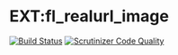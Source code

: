 # EXT:fl_realurl_image

[![Build Status](https://travis-ci.org/lochmueller/fl_realurl_image.svg?branch=master)](https://travis-ci.org/lochmueller/fl_realurl_image)
[![Scrutinizer Code Quality](https://scrutinizer-ci.com/g/lochmueller/fl_realurl_image/badges/quality-score.png?b=master)](https://scrutinizer-ci.com/g/lochmueller/fl_realurl_image/?branch=master)
